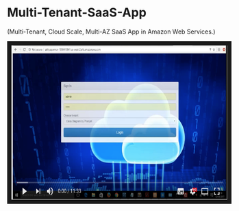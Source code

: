 # Multi-Tenant-SaaS-App 
(Multi-Tenant, Cloud Scale, Multi-AZ SaaS App in Amazon Web Services.)

<a href="https://youtu.be/q-AA4KvQoLU"
target="_blank"><img src="/cover.png" 
alt="Multi-Tenant SAAS Aplication" width="640" height="360" border="10" /></a>



